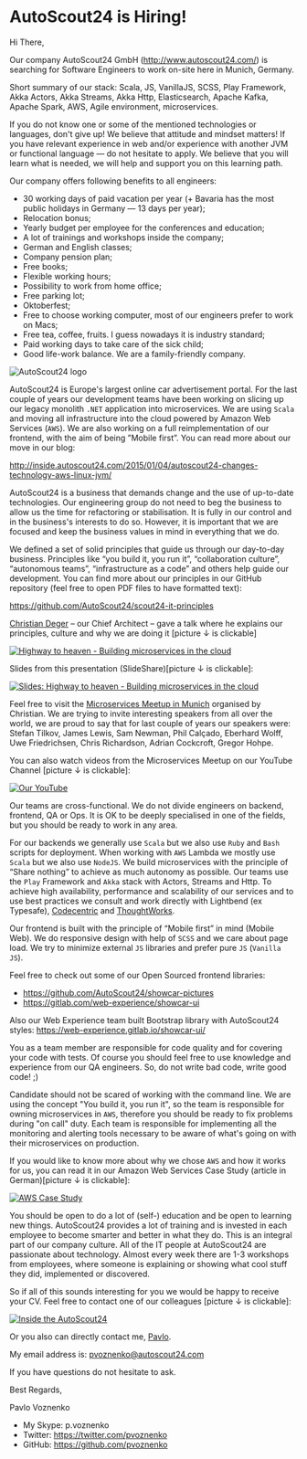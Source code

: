# AutoScout24 is Hiring!

Hi There,

Our company AutoScout24 GmbH (http://www.autoscout24.com/) is searching for Software Engineers to work on-site here in Munich, Germany.

Short summary of our stack: Scala, JS, VanillaJS, SCSS, Play Framework, Akka Actors, Akka Streams, Akka Http, Elasticsearch,
Apache Kafka, Apache Spark, AWS, Agile environment, microservices.

If you do not know one or some of the mentioned technologies or languages, don't give up!
We believe that attitude and mindset matters! If you have relevant experience in web and/or experience with another JVM or functional language — do not hesitate to apply. We believe that you will learn what is needed, we will help and support you on this learning path.

Our company offers following benefits to all engineers:

* 30 working days of paid vacation per year (+ Bavaria has the most public holidays in Germany — 13 days per year);
* Relocation bonus;
* Yearly budget per employee for the conferences and education;
* A lot of trainings and workshops inside the company;
* German and English classes;
* Company pension plan;
* Free books;
* Flexible working hours;
* Possibility to work from home office;
* Free parking lot;
* Oktoberfest;
* Free to choose working computer, most of our engineers prefer to work on Macs;
* Free tea, coffee, fruits. I guess nowadays it is industry standard;
* Paid working days to take care of the sick child;
* Good life-work balance. We are a family-friendly company.

![AutoScout24 logo](https://cloud.githubusercontent.com/assets/1098414/17675779/806f7614-632b-11e6-85f8-d53e4a745054.png)

AutoScout24 is Europe's largest online car advertisement portal. For the last couple of years our development teams have been working on slicing up our legacy monolith `.NET` application into microservices. We are using `Scala` and moving all infrastructure into the cloud powered by Amazon Web Services (`AWS`). We are also working on a full reimplementation of our frontend, with the aim of being ”Mobile first”. You can read more about our move in our blog:

http://inside.autoscout24.com/2015/01/04/autoscout24-changes-technology-aws-linux-jvm/

AutoScout24 is a business that demands change and the use of up-to-date technologies. Our engineering group do not need to beg the business to allow us the time for refactoring or stabilisation. It is fully in our control and in the business's interests to do so. However, it is important that we are focused and keep the business values in mind in everything that we do.

We defined a set of solid principles that guide us through our day-to-day business. Principles like “you build it, you run
it”, “collaboration culture”, “autonomous teams”, “infrastructure as a code” and others help guide our development.
You can find more about our principles in our GitHub repository (feel free to open PDF files to have formatted text):

https://github.com/AutoScout24/scout24-it-principles

[Christian Deger](https://twitter.com/cdeger) – our Chief Architect – gave a talk where he explains our principles, culture and why we are doing it [picture ↓ is clickable]

[![Highway to heaven - Building microservices in the cloud](https://cloud.githubusercontent.com/assets/1098414/17675775/7e3d8b38-632b-11e6-9d9f-4f4aa512d667.jpg)](http://www.youtube.com/watch?v=xM8CBgqCEBY)

Slides from this presentation (SlideShare)[picture ↓ is clickable]:

[![Slides: Highway to heaven - Building microservices in the cloud](https://cloud.githubusercontent.com/assets/1098414/17675771/7b76081c-632b-11e6-8b73-afc80413318f.jpg)](http://www.slideshare.net/cdeger/building-microservices-in-the-cloud-goto-nights-berlin-2016)

Feel free to visit the [Microservices Meetup in Munich](http://www.meetup.com/Microservices-Meetup-Munich/) organised by Christian. We are trying to invite interesting speakers from all over the world, we are proud to say that for last couple of years our speakers were: Stefan Tilkov, James Lewis, Sam Newman, Phil Calçado, Eberhard Wolff, Uwe Friedrichsen,
Chris Richardson, Adrian Cockcroft, Gregor Hohpe.

You can also watch videos from the Microservices Meetup on our YouTube Channel [picture ↓ is clickable]:

[![Our YouTube](https://cloud.githubusercontent.com/assets/1098414/17675781/8301b5ea-632b-11e6-9519-470a7b8c096e.png)](https://www.youtube.com/channel/UCeh0x77J4sv2E1IFMzAEiBw)

Our teams are cross-functional. We do not divide engineers on backend, frontend, QA or Ops. It is OK to be deeply specialised in one of the fields, but you should be ready to work in any area.

For our backends we generally use `Scala` but we also use `Ruby` and `Bash` scripts for deployment. When working with `AWS` Lambda we mostly use `Scala` but we also use `NodeJS`. We build microservices with the principle of “Share nothing” to achieve as much autonomy as possible. Our teams use the `Play` Framework and `Akka` stack with Actors, Streams and Http. To achieve high availability, performance and scalability of our services and to use best practices we consult and work directly with Lightbend (ex Typesafe), [Codecentric](https://www.codecentric.de/) and [ThoughtWorks](https://www.thoughtworks.com).

Our frontend is built with the principle of “Mobile first” in mind (Mobile Web). We do responsive design with help
of `SCSS` and we care about page load. We try to minimize external `JS` libraries and prefer pure `JS` (`Vanilla JS`).

Feel free to check out some of our Open Sourced frontend libraries:

- https://github.com/AutoScout24/showcar-pictures
- https://gitlab.com/web-experience/showcar-ui

Also our Web Experience team built Bootstrap library with AutoScout24 styles: https://web-experience.gitlab.io/showcar-ui/

You as a team member are responsible for code quality and for covering your code with tests. Of course you should feel free to use knowledge and experience from our QA engineers. So, do not write bad code, write good code! ;)

Candidate should not be scared of working with the command line. We are using the concept "You build it, you run it", so the team is responsible for owning microservices in `AWS`, therefore you should be ready to fix problems during "on call" duty. Each team is responsible for implementing all the monitoring and alerting tools necessary to be aware of what's going on with their microservices on production.

If you would like to know more about why we chose `AWS` and how it works for us, you can read it in our Amazon Web Services Case Study (article in German)[picture ↓ is clickable]:

[![AWS Case Study](https://cloud.githubusercontent.com/assets/1098414/17675782/870152ea-632b-11e6-8bd6-9e78b409e341.png)](https://aws.amazon.com/de/solutions/case-studies/autoscout24/)

You should be open to do a lot of (self-) education and be open to learning new things. AutoScout24 provides a lot of training and is invested in each employee to become smarter and better in what they do. This is an integral part of our company culture. All of the IT people at AutoScout24 are passionate about technology. Almost every week there are 1-3 workshops from employees, where someone is explaining or showing what cool stuff they did, implemented or discovered.

So if all of this sounds interesting for you we would be happy to receive your CV. Feel free to contact one of our
colleagues [picture ↓ is clickable]:

[![Inside the AutoScout24](https://cloud.githubusercontent.com/assets/1098414/17675763/75b10ab2-632b-11e6-93e4-e36ef725fc7b.jpg)](http://inside.autoscout24.com/career/2015/08/06/wanted-next-generation-software-engineer/)

Or you also can directly contact me, [Pavlo](https://github.com/pvoznenko).

My email address is: pvoznenko@autoscout24.com

If you have questions do not hesitate to ask.

Best Regards,

Pavlo Voznenko

- My Skype: p.voznenko
- Twitter: https://twitter.com/pvoznenko
- GitHub: https://github.com/pvoznenko
